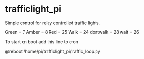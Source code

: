 # trafficlight_pi

Simple control for relay controlled traffic lights. 

Green = 7
Amber = 8
Red   = 25
Walk  = 24
dontwalk = 28
wait = 26

To start on boot add this line to cron

@reboot /home/pi/trafficlight_pi/traffic_loop.py

